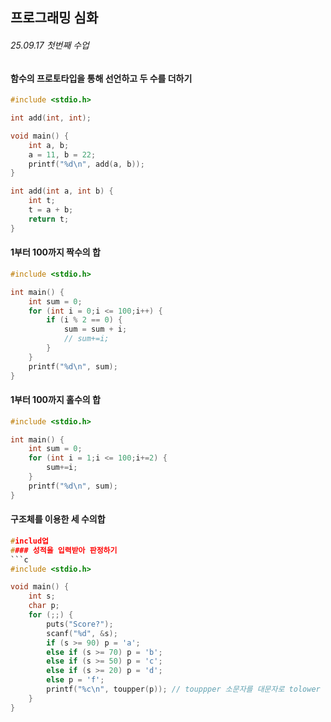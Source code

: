 ## 프로그래밍 심화
###### 25.09.17 첫번째 수업

#### 함수의 프로토타입을 통해 선언하고 두 수를 더하기
```c
#include <stdio.h>

int add(int, int);

void main() {
	int a, b;
	a = 11, b = 22;
	printf("%d\n", add(a, b));
}

int add(int a, int b) {
	int t;
	t = a + b;
	return t;
}
```
#### 1부터 100까지 짝수의 합
```c
#include <stdio.h>

int main() {
	int sum = 0;
	for (int i = 0;i <= 100;i++) {
		if (i % 2 == 0) {
			sum = sum + i;
			// sum+=i;
		}
	}
	printf("%d\n", sum);
}
```

#### 1부터 100까지 홀수의 합
```c
#include <stdio.h>

int main() {
	int sum = 0;
	for (int i = 1;i <= 100;i+=2) {
		sum+=i;
	}
	printf("%d\n", sum);
}
```
#### 구조체를 이용한 세 수의합
```c
#includ업
#### 성적을 입력받아 판정하기
```c
#include <stdio.h>

void main() {
	int s;
	char p;
	for (;;) {
		puts("Score?");
		scanf("%d", &s);
		if (s >= 90) p = 'a';
		else if (s >= 70) p = 'b';
		else if (s >= 50) p = 'c';
		else if (s >= 20) p = 'd';
		else p = 'f';
		printf("%c\n", toupper(p)); // touppper 소문자를 대문자로 tolower 대문자를 소문자로
	}
}
```
